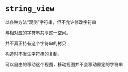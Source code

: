 # `string_view`

以各种方法“观测”字符串，但不允许修改字符串



与相对应的字符串共享这一空间。

并不真正持有这个字符串的拷贝

构造时不发生字符串的复制。

可以自由的移动这个视图，移动视图并不会移动原定的字符串